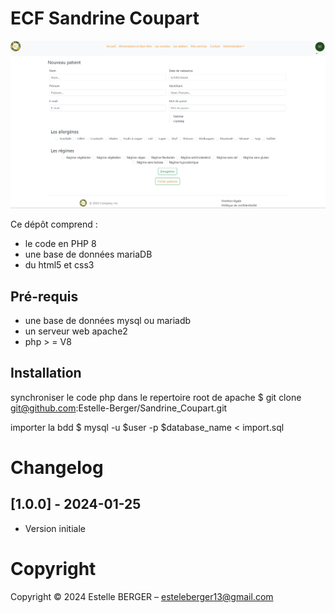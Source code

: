 ECF Sandrine Coupart
==============

![readme.md.png](./assets/images/readme.md.png)

Ce dépôt comprend :
* le code en PHP 8
* une base de données mariaDB 
* du html5 et css3


Pré-requis
----------

* une base de données mysql ou mariadb
* un serveur web apache2
* php > = V8



Installation
------------

synchroniser le code php dans le repertoire root de apache
   $ git clone git@github.com:Estelle-Berger/Sandrine_Coupart.git
   
importer la bdd 
   $ mysql -u $user -p $database_name < import.sql

Changelog
=========

## [1.0.0] - 2024-01-25

- Version initiale
                     

Copyright 
====================


Copyright © 2024 Estelle BERGER – esteleberger13@gmail.com
